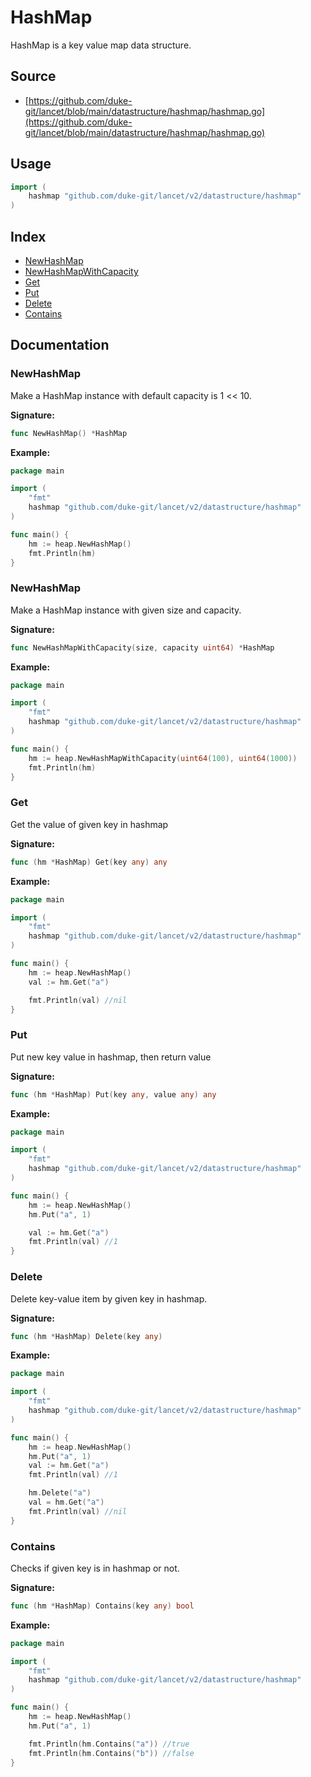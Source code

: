 # HashMap

HashMap is a key value map data structure.

<div STYLE="page-break-after: always;"></div>

## Source

- [https://github.com/duke-git/lancet/blob/main/datastructure/hashmap/hashmap.go](https://github.com/duke-git/lancet/blob/main/datastructure/hashmap/hashmap.go)

<div STYLE="page-break-after: always;"></div>

## Usage

```go
import (
    hashmap "github.com/duke-git/lancet/v2/datastructure/hashmap"
)
```

<div STYLE="page-break-after: always;"></div>

## Index

- [NewHashMap](#NewHashMap)
- [NewHashMapWithCapacity](#NewHashMapWithCapacity)
- [Get](#Get)
- [Put](#Put)
- [Delete](#Delete)
- [Contains](#Contains)

<div STYLE="page-break-after: always;"></div>

## Documentation

### <span id="NewHashMap">NewHashMap</span>

<p>Make a HashMap instance with default capacity is 1 << 10.</p>

<b>Signature:</b>

```go
func NewHashMap() *HashMap
```

<b>Example:</b>

```go
package main

import (
    "fmt"
    hashmap "github.com/duke-git/lancet/v2/datastructure/hashmap"
)

func main() {
    hm := heap.NewHashMap()
    fmt.Println(hm)
}
```

### <span id="NewHashMap">NewHashMap</span>

<p>Make a HashMap instance with given size and capacity.</p>

<b>Signature:</b>

```go
func NewHashMapWithCapacity(size, capacity uint64) *HashMap
```

<b>Example:</b>

```go
package main

import (
    "fmt"
    hashmap "github.com/duke-git/lancet/v2/datastructure/hashmap"
)

func main() {
    hm := heap.NewHashMapWithCapacity(uint64(100), uint64(1000))
    fmt.Println(hm)
}
```

### <span id="Get">Get</span>

<p>Get the value of given key in hashmap</p>

<b>Signature:</b>

```go
func (hm *HashMap) Get(key any) any
```

<b>Example:</b>

```go
package main

import (
    "fmt"
    hashmap "github.com/duke-git/lancet/v2/datastructure/hashmap"
)

func main() {
    hm := heap.NewHashMap()
    val := hm.Get("a")

    fmt.Println(val) //nil
}
```

### <span id="Put">Put</span>

<p>Put new key value in hashmap, then return value</p>

<b>Signature:</b>

```go
func (hm *HashMap) Put(key any, value any) any
```

<b>Example:</b>

```go
package main

import (
    "fmt"
    hashmap "github.com/duke-git/lancet/v2/datastructure/hashmap"
)

func main() {
    hm := heap.NewHashMap()
    hm.Put("a", 1)

    val := hm.Get("a")
    fmt.Println(val) //1
}
```

### <span id="Delete">Delete</span>

<p>Delete key-value item by given key in hashmap.</p>

<b>Signature:</b>

```go
func (hm *HashMap) Delete(key any)
```

<b>Example:</b>

```go
package main

import (
    "fmt"
    hashmap "github.com/duke-git/lancet/v2/datastructure/hashmap"
)

func main() {
    hm := heap.NewHashMap()
    hm.Put("a", 1)
    val := hm.Get("a")
    fmt.Println(val) //1

    hm.Delete("a")
    val = hm.Get("a")
    fmt.Println(val) //nil
}
```

### <span id="Contains">Contains</span>

<p>Checks if given key is in hashmap or not.</p>

<b>Signature:</b>

```go
func (hm *HashMap) Contains(key any) bool
```

<b>Example:</b>

```go
package main

import (
    "fmt"
    hashmap "github.com/duke-git/lancet/v2/datastructure/hashmap"
)

func main() {
    hm := heap.NewHashMap()
    hm.Put("a", 1)

    fmt.Println(hm.Contains("a")) //true
    fmt.Println(hm.Contains("b")) //false
}
```
